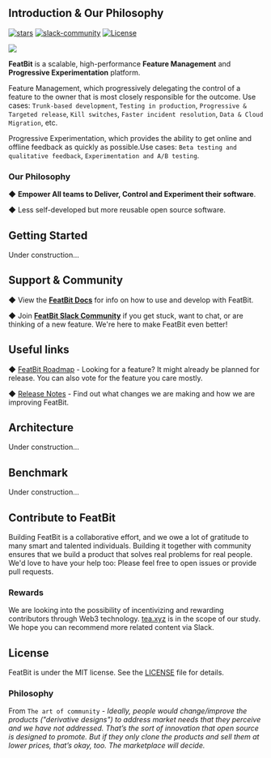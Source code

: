 ## Introduction & Our Philosophy

[![stars](https://img.shields.io/github/stars/featbit/featbit.svg?style=flat&logo=github&colorB=red&label=stars)](https://github.com/featbit/featbit)                   [![slack-community](https://img.shields.io/badge/slack-join-3CC798?style=social&logo=slack)](https://join.slack.com/t/featbit/shared_invite/zt-1ew5e2vbb-x6Apan1xZOaYMnFzqZkGNQ)  [![License](https://img.shields.io/static/v1?label=license&message=MIT&color=brightgreen)](https://github.com/featbit/featbit/blob/main/LICENSE)

![](https://img.shields.io/badge/language-.net%206-%2357278D)


**FeatBit** is a scalable, high-performance **Feature Management** and **Progressive Experimentation** platform.

Feature Management, which progressively delegating the control of a feature to the owner that is most closely responsible for the outcome. Use cases: `Trunk-based development`, `Testing in production`, `Progressive & Targeted release`, `Kill switches`, `Faster incident resolution`, `Data & Cloud Migration`, etc.
    
Progressive Experimentation, which provides the ability to get online and offline feedback as quickly as possible.Use cases: `Beta testing and qualitative feedback`, `Experimentation and A/B testing`.

### Our Philosophy
◆ **Empower All teams to Deliver, Control and Experiment their software**. 

◆ Less self-developed but more reusable open source software. 


## Getting Started

Under construction...

## Support & Community

◆ View the [**FeatBit Docs**](https://featbit.gitbook.io/) for info on how to use and develop with FeatBit.

◆ Join [**FeatBit Slack Community**](https://join.slack.com/t/featbit/shared_invite/zt-1ew5e2vbb-x6Apan1xZOaYMnFzqZkGNQ) if you get stuck, want to chat, or are thinking of a new feature. We're here to make FeatBit even better!

## Useful links

◆ [FeatBit Roadmap](https://featbit.gitbook.io/welcome-to-gitbook/roadmap/roadmap-voter) - Looking for a feature? It might already be planned for release. You can also vote for the feature you care mostly.

◆ [Release Notes](https://github.com/featbit/featbit/releases) - Find out what changes we are making and how we are improving FeatBit.

## Architecture

Under construction...

## Benchmark

Under construction...

## Contribute to FeatBit

Building FeatBit is a collaborative effort, and we owe a lot of gratitude to many smart and talented individuals. Building it together with community ensures that we build a product that solves real problems for real people. We'd love to have your help too: Please feel free to open issues or provide pull requests.

### Rewards

We are looking into the possibility of incentivizing and rewarding contributors through Web3 technology. [tea.xyz](https://tea.xyz) is in the scope of our study. We hope you can recommend more related content via Slack.

## License

FeatBit is under the MIT license. See the [LICENSE](https://github.com/featbit/featbit/blob/main/LICENSE) file for details.

### Philosophy

From `The art of community` - *Ideally, people would change/improve the products
("derivative designs") to address market needs that they perceive and we have not addressed.
That’s the sort of innovation that open source is designed to promote. But if they only clone the
products and sell them at lower prices, that’s okay, too. The marketplace will decide.*
